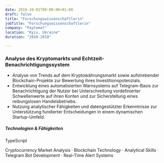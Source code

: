 ```yaml
---
date: 2018-10-01T00:00:00+01:00
draft: false
title: "Forschungswissenschaftlerin"
jobTitle: "Forschungswissenschaftlerin"
company: "Paytomat"
location: "Kyiv, Ukraine"
duration: "2018-2019"

---
```

### Analyse des Kryptomarkts und Echtzeit-Benachrichtigungssystem

- Analyse von Trends auf dem Kryptowährungsmarkt sowie aufstrebender Blockchain-Projekte zur Bewertung ihres Investitionspotenzials.
- Entwicklung eines automatisierten Warnsystems auf Telegram-Basis zur Benachrichtigung der Nutzer bei Unterschreitung vordefinierter Schwellenwerte auf ihren Konten und zur Sicherstellung eines reibungslosen Handelsbetriebs.
- Nutzung analytischer Fähigkeiten und datengestützter Erkenntnisse zur Unterstützung fundierter Entscheidungen in einem dynamischen Startup-Umfeld.

##### Technologien & Fähigkeiten

TypeScript

Cryptocurrency Market Analysis · Blockchain Technology · Analytical Skills · Telegram Bot Development · Real-Time Alert Systems
